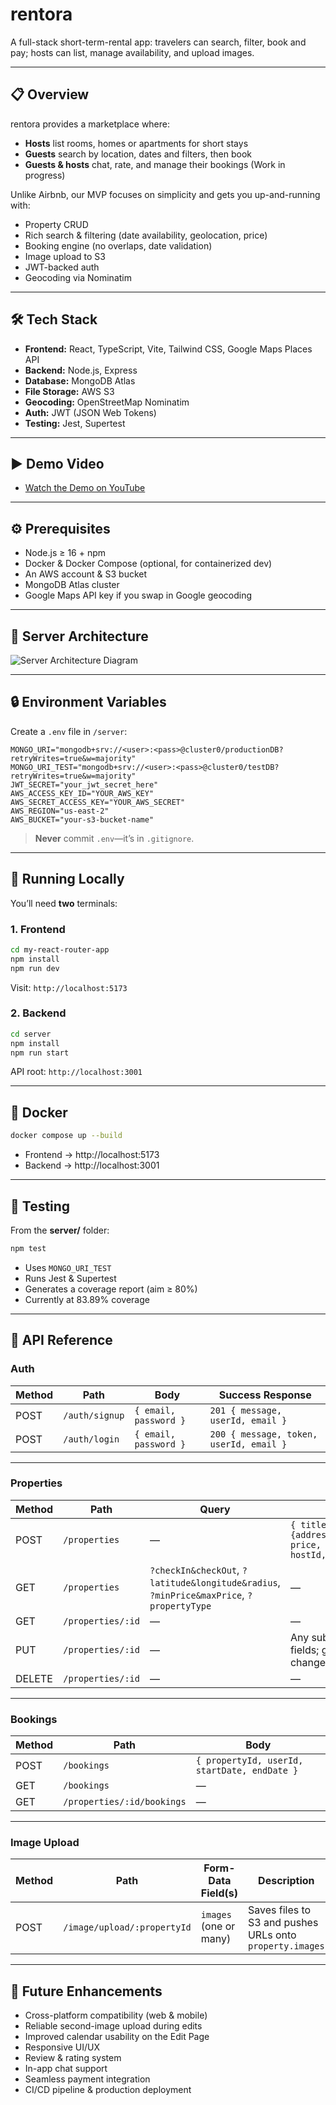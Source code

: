 # rentora

A full-stack short-term-rental app: travelers can search, filter, book and pay; hosts can list, manage availability, and upload images.

---

## 📋 Overview

rentora provides a marketplace where:

- **Hosts** list rooms, homes or apartments for short stays
- **Guests** search by location, dates and filters, then book
- **Guests & hosts** chat, rate, and manage their bookings (Work in progress)

Unlike Airbnb, our MVP focuses on simplicity and gets you up-and-running with:

- Property CRUD
- Rich search & filtering (date availability, geolocation, price)
- Booking engine (no overlaps, date validation)
- Image upload to S3
- JWT-backed auth
- Geocoding via Nominatim

---

## 🛠️ Tech Stack

- **Frontend:** React, TypeScript, Vite, Tailwind CSS, Google Maps Places API
- **Backend:** Node.js, Express
- **Database:** MongoDB Atlas
- **File Storage:** AWS S3
- **Geocoding:** OpenStreetMap Nominatim
- **Auth:** JWT (JSON Web Tokens)
- **Testing:** Jest, Supertest

---

## ▶️ Demo Video

- [Watch the Demo on YouTube](https://youtu.be/8v7s5UwhEvo)

---

## ⚙️ Prerequisites

- Node.js ≥ 16 + npm
- Docker & Docker Compose (optional, for containerized dev)
- An AWS account & S3 bucket
- MongoDB Atlas cluster
- Google Maps API key if you swap in Google geocoding

---

## 📐 Server Architecture

![Server Architecture Diagram](my-react-router-app/public/rentoraarcheticture.png)

---

## 🔒 Environment Variables

Create a `.env` file in `/server`:

```dotenv
MONGO_URI="mongodb+srv://<user>:<pass>@cluster0/productionDB?retryWrites=true&w=majority"
MONGO_URI_TEST="mongodb+srv://<user>:<pass>@cluster0/testDB?retryWrites=true&w=majority"
JWT_SECRET="your_jwt_secret_here"
AWS_ACCESS_KEY_ID="YOUR_AWS_KEY"
AWS_SECRET_ACCESS_KEY="YOUR_AWS_SECRET"
AWS_REGION="us-east-2"
AWS_BUCKET="your-s3-bucket-name"
```

> **Never** commit `.env`—it’s in `.gitignore`.

---

## 🏃 Running Locally

You’ll need **two** terminals:

### 1. Frontend

```bash
cd my-react-router-app
npm install
npm run dev
```

Visit: `http://localhost:5173`

### 2. Backend

```bash
cd server
npm install
npm run start
```

API root: `http://localhost:3001`

---

## 🐳 Docker

```bash
docker compose up --build
```

- Frontend → http://localhost:5173
- Backend → http://localhost:3001

---

## 🧪 Testing

From the **server/** folder:

```bash
npm test
```

- Uses `MONGO_URI_TEST`
- Runs Jest & Supertest
- Generates a coverage report (aim ≥ 80%)
- Currently at 83.89% coverage

---

## 🔗 API Reference

### Auth

| Method | Path           | Body                  | Success Response                        |
| ------ | -------------- | --------------------- | --------------------------------------- |
| POST   | `/auth/signup` | `{ email, password }` | `201 { message, userId, email }`        |
| POST   | `/auth/login`  | `{ email, password }` | `200 { message, token, userId, email }` |

---

### Properties

| Method | Path              | Query                                                                                    | Body                                                                                                                         |
| ------ | ----------------- | ---------------------------------------------------------------------------------------- | ---------------------------------------------------------------------------------------------------------------------------- |
| POST   | `/properties`     | —                                                                                        | `{ title, description, location:{address,city,state,zip,country}, price, rooms, propertyType, hostId, images?, amenities? }` |
| GET    | `/properties`     | `?checkIn&checkOut`, `?latitude&longitude&radius`, `?minPrice&maxPrice`, `?propertyType` | —                                                                                                                            |
| GET    | `/properties/:id` | —                                                                                        | —                                                                                                                            |
| PUT    | `/properties/:id` | —                                                                                        | Any subset of the create-body fields; geocoding runs if location changed                                                     |
| DELETE | `/properties/:id` | —                                                                                        | —                                                                                                                            |

---

### Bookings

| Method | Path                       | Body                                         |
| ------ | -------------------------- | -------------------------------------------- |
| POST   | `/bookings`                | `{ propertyId, userId, startDate, endDate }` |
| GET    | `/bookings`                | —                                            |
| GET    | `/properties/:id/bookings` | —                                            |

---

### Image Upload

| Method | Path                        | Form-Data Field(s)     | Description                                              |
| ------ | --------------------------- | ---------------------- | -------------------------------------------------------- |
| POST   | `/image/upload/:propertyId` | `images` (one or many) | Saves files to S3 and pushes URLs onto `property.images` |

---

## 🎯 Future Enhancements

- Cross-platform compatibility (web & mobile)
- Reliable second-image upload during edits
- Improved calendar usability on the Edit Page
- Responsive UI/UX
- Review & rating system
- In-app chat support
- Seamless payment integration
- CI/CD pipeline & production deployment
